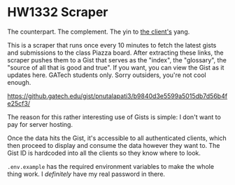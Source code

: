 # HW1332 Scraper
The counterpart. The complement. The yin to [the client's](https://github.com/preyneyv/hw1332-client) yang.

This is a scraper that runs once every 10 minutes to fetch the latest gists and submissions to the class Piazza board. After extracting these links, the scraper pushes them to a Gist that serves as the "index", the "glossary", the "source of all that is good and true". If you want, you can view the Gist as it updates here. GATech students only. Sorry outsiders, you're not cool enough.

https://github.gatech.edu/gist/pnutalapati3/b9840d3e5599a5015db7d56b4fe25cf3/

The reason for this rather interesting use of Gists is simple: I don't want to pay for server hosting.

Once the data hits the Gist, it's accessible to all authenticated clients, which then proceed to display and consume the data however they want to. The Gist ID is hardcoded into all the clients so they know where to look.

`.env.example` has the required environment variables to make the whole thing work. I *definitely* have my real password in there.
